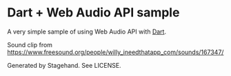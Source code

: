 # Dart + Web Audio API sample

A very simple sample of using Web Audio API with [Dart][].

Sound clip from
https://www.freesound.org/people/willy_ineedthatapp_com/sounds/167347/

Generated by Stagehand. See LICENSE.

[Dart]: https://www.dartlang.org